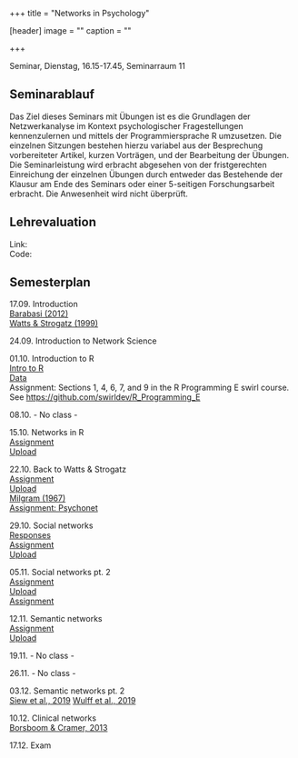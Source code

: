 +++
title = "Networks in Psychology"

[header]
image = ""
caption = ""

+++

<link rel="stylesheet" href="https://use.fontawesome.com/releases/v5.5.0/css/all.css" integrity="sha384-B4dIYHKNBt8Bc12p+WXckhzcICo0wtJAoU8YZTY5qE0Id1GSseTk6S+L3BlXeVIU" crossorigin="anonymous">


Seminar, Dienstag, 16.15-17.45, Seminarraum 11

## Seminarablauf

Das Ziel dieses Seminars mit Übungen ist es die Grundlagen der Netzwerkanalyse im Kontext psychologischer Fragestellungen kennenzulernen und mittels der Programmiersprache R umzusetzen. Die einzelnen Sitzungen bestehen hierzu variabel aus der Besprechung vorbereiteter Artikel, kurzen Vorträgen, und der Bearbeitung der Übungen. Die Seminarleistung wird erbracht abgesehen von der fristgerechten Einreichung der einzelnen Übungen durch entweder das Bestehende der Klausur am Ende des Seminars oder einer 5-seitigen Forschungsarbeit erbracht. Die Anwesenheit wird nicht überprüft.

## Lehrevaluation

Link: <!---https://k11331.evasys.de/evasys/online/---><br>
Code: <!---TMVEC--->

## Semesterplan

17.09. Introduction<br>
<i class="far fa-file-alt"></i> [Barabasi (2012)](../../literature/Networks/Barabasi2012NetworkTakeover.pdf)<br>
<i class="far fa-file-alt"></i> [Watts & Strogatz (1999)](../../literature/Networks/WattsStrogatz1998CollectiveDynamicsSmallWorld.pdf)

24.09. Introduction to Network Science<br>

01.10. Introduction to R<br>
<i class="fas fa-desktop fa-sm"></i> [Intro to R](https://therbootcamp.github.io/R4DS_2019Feb/_sessions/IntroToR/IntroToR.html)<br>
<i class="fas fa-desktop fa-sm"></i> [Data](https://therbootcamp.github.io/R4DS_2019Feb/_sessions/Data/Data.html)<br>
<i class="fas fa-list-ul fa-sm"></i> Assignment: Sections 1, 4, 6, 7, and 9 in the R Programming E swirl course. See https://github.com/swirldev/R_Programming_E

08.10. - No class -<br>

15.10. Networks in R<br>
<i class="fas fa-list-ul fa-sm"></i> [Assignment](assignments/watts_strogatz.pdf)<br>
<i class="fas fa-file-upload"></i> [Upload](https://docs.google.com/forms/d/e/1FAIpQLScCp4c14J7Ii2KhVe9SEG7Lm72-oYtwqNn9PsBIboZIkmjuaw/viewform?usp=sf_link)

22.10. Back to Watts & Strogatz<br>
<i class="fas fa-list-ul fa-sm"></i> [Assignment](assignments/watts_strogatz_pt2.pdf)<br>
<i class="fas fa-file-upload"></i> [Upload](https://docs.google.com/forms/d/e/1FAIpQLScydGyIBzQYAoEKNIUaMWyCI2svqK1kIeZoItGThE5LsWF3kw/viewform?usp=sf_link)<br>
<i class="far fa-file-alt"></i> [Milgram (1967)](../../literature/Networks/Milgram1967SmallWorldProblem.pdf)<br>
<i class="fas fa-list-ul fa-sm  fa-sm"></i> [Assignment: Psychonet](https://docs.google.com/forms/d/e/1FAIpQLSdljPsCQIz5Aqh5PTO2xsstpEygAi6yQqof7Od3Ghj0Bv4ryw/viewform?usp=sf_link)

29.10. Social networks<br>
<i class="fas fa-database fa-sm"></i> [Responses](data/psychonet_responses.RDS)<br>
<i class="fas fa-list-ul fa-sm"></i> [Assignment](assignments/psychonet.pdf)<br>
<i class="fas fa-file-upload fa-sm"></i> [Upload](https://docs.google.com/forms/d/e/1FAIpQLSeRqksaUJbT99IyvTNIePc9MBypiwrNqi264JLQS_7gy_Fb9Q/viewform?usp=sf_link)

05.11. Social networks pt. 2<br>
<i class="fas fa-list-ul fa-sm"></i> [Assignment](assignments/psychonet_pt2.pdf)<br>
<i class="fas fa-file-upload fa-sm"></i> [Upload](https://docs.google.com/forms/d/e/1FAIpQLSedJXd4AwlpoUcFAjAq8hoBxd-KXssnGHKIjqPG0I4aC0VAbg/viewform?usp=sf_link)<br>
<i class="fas fa-list-ul fa-sm  fa-sm"></i> [Assignment](https://docs.google.com/forms/d/e/1FAIpQLSdlq8bPWR2J_j5GnEsvKbzbH-RsvRy8np7hPMVji7GR1awgsg/viewform?usp=sf_link)

12.11. Semantic networks<br>
<i class="fas fa-list-ul fa-sm"></i> [Assignment](assignments/citynet.pdf)<br>
<i class="fas fa-file-upload fa-sm"></i> [Upload](https://docs.google.com/forms/d/e/1FAIpQLScCrwVYDUYWN3FmqsiGUbMfAPL8WZnFI_RvI0HTjCtqf3KQpQ/viewform?usp=sf_link)

19.11. - No class -<br>

26.11. - No class -<br>

03.12. Semantic networks pt. 2<br>
<i class="far fa-file-alt"></i> [Siew et al., 2019](../../literature/Networks/SiewEtAl2019.pdf)
<i class="far fa-file-alt"></i> [Wulff et al., 2019](../../literature/Networks/WulffEtAl2019.pdf)

10.12. Clinical networks<br>
<i class="far fa-file-alt"></i> [Borsboom & Cramer, 2013](../../literature/Networks/BorsboomCramer2013AnnualReview.pdf)


17.12. Exam

<!--

02.10. <br>
<i class="fas fa-desktop fa-sm"></i> [Intro to R](https://therbootcamp.github.io/BaselRBootcamp_2018July/_sessions/IntroToR/IntroToR.html)<br>
<i class="fas fa-desktop fa-sm"></i> [Objects](https://therbootcamp.github.io/BaselRBootcamp_2018July/_sessions/Objects/Objects.html)<br>
<i class="fas fa-list-ul fa-sm"></i> [Assignment](https://therbootcamp.github.io/BaselRBootcamp_2018July/_sessions/Objects/Objects_practical.html)<br>
<i class="fas fa-file-upload fa-sm"></i> [Upload](https://docs.google.com/forms/d/e/1FAIpQLSdTK6me2AtgwV-0pept3wNkv_zZ8pljYUZjmWHOS-eeuzXqBw/viewform?usp=sf_link)

09.10. Networks in R<br>
<i class="fas fa-list-ul fa-sm"></i> [Assignment](assignments/watts_strogatz.pdf)<br>
<i class="fas fa-file-upload"></i> [Upload](https://docs.google.com/forms/d/e/1FAIpQLScCp4c14J7Ii2KhVe9SEG7Lm72-oYtwqNn9PsBIboZIkmjuaw/viewform?usp=sf_link)

16.10. Back to Watts & Strogatz<br>
<i class="fas fa-list-ul fa-sm"></i> [Assignment](assignments/watts_strogatz_pt2.pdf)<br>
<i class="fas fa-file-upload fa-sm"></i> [Upload](https://docs.google.com/forms/d/e/1FAIpQLScydGyIBzQYAoEKNIUaMWyCI2svqK1kIeZoItGThE5LsWF3kw/viewform?usp=sf_link)

23.10. - No class -

30.10. Social networks<br>
<i class="far fa-file-alt"></i> [Milgram (1967)](../../literature/Networks/Milgram1967SmallWorldProblem.pdf)<br>
<i class="far fa-file-alt"></i> [Dodds et al. (2003)](../../literature/Networks/DoddsEtAl2003SmallWorldByEmail.pdf)<br>
<i class="fas fa-list-ul fa-sm  fa-sm"></i> [Assignment](https://docs.google.com/forms/d/e/1FAIpQLSdljPsCQIz5Aqh5PTO2xsstpEygAi6yQqof7Od3Ghj0Bv4ryw/viewform?usp=sf_link)

06.11. Social networks pt. 2<br>
<i class="fas fa-desktop fa-sm"></i> [PsychoNet slides](https://docs.google.com/presentation/d/1NJE3dHfchnQ7LhWdI6rLuqX7ds3_tir4n2cGnBfmP6o/edit?usp=sharing)<br>
<i class="fas fa-database fa-sm"></i> [Responses](data/psychonet_responses.RDS)<br>
<i class="fas fa-list-ul fa-sm"></i> [Assignment](assignments/psychonet.pdf)<br>
<i class="fas fa-file-upload fa-sm"></i> [Upload](https://docs.google.com/forms/d/e/1FAIpQLSeRqksaUJbT99IyvTNIePc9MBypiwrNqi264JLQS_7gy_Fb9Q/viewform?usp=sf_link)

13.11. Social networks pt. 3<br>
<i class="fas fa-database fa-sm"></i> [Responses](data/psychonet_responses.RDS)<br>
<i class="fas fa-list-ul fa-sm"></i> [Assignment](assignments/psychonet_pt2.pdf)<br>
<i class="fas fa-file-upload fa-sm"></i> [Upload](https://docs.google.com/forms/d/e/1FAIpQLSedJXd4AwlpoUcFAjAq8hoBxd-KXssnGHKIjqPG0I4aC0VAbg/viewform?usp=sf_link)

20.11. Semantic networks<br>
<i class="far fa-file-alt"></i> [Wulff et al. (in prep)](https://psyarxiv.com/s73dp/download)<br>
<i class="fas fa-list-ul fa-sm  fa-sm"></i> [Assignment](https://docs.google.com/forms/d/e/1FAIpQLSdlq8bPWR2J_j5GnEsvKbzbH-RsvRy8np7hPMVji7GR1awgsg/viewform?usp=sf_link)

27.11. - No class -

04.12. Semantic networks pt. 2<br>
<i class="fas fa-database fa-sm"></i> [Responses](data/city_edges.RDS)<br>
<i class="fas fa-list-ul fa-sm"></i> [Assignment](assignments/citynet.pdf)<br>

11.12. Clinical Networks<br>
<i class="far fa-file-alt"></i> [Borsboom & Cramer, 2013](../../literature/Networks/BorsboomCramer2013AnnualReview.pdf)

18.12. Exam

--->

